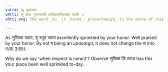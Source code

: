 ```yaml
---
sutra: सुः पूजायाम्
vRtti: सु शब्दः पूजायामर्थे कर्मप्रवचनीयसंज्ञो भवति ॥
vRtti_eng: The word _su_ is _karma_-_pravachaniya_ in the sense of respect, (when it means 'excellently').

---
```

As सुसिक्तं भवता, सु स्तुतं भवता excellently sprinkled by your honor. Well praised by your honor. By not ष being an _upasarga_, it does not change the स into (VIII.3.65).

Why do we say 'when respect is meant'? Observe सुषिक्तं किं तवात्र has this your place been well sprinkled to-day.
